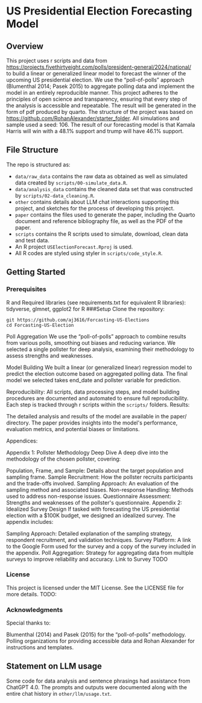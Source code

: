 # US Presidential Election Forecasting Model

## Overview

This project uses r scripts and data from https://projects.fivethirtyeight.com/polls/president-general/2024/national/ to build a linear or generalized linear model to forecast the winner of the upcoming US presidential election. We use the “poll-of-polls” approach (Blumenthal 2014; Pasek 2015) to aggregate polling data and implement the model in an entirely reproducible manner. This project adheres to the principles of open science and transparency, ensuring that every step of the analysis is accessible and repeatable. The result will be generated in the form of pdf produced by quarto. The structure of the project was based on <https://github.com/RohanAlexander/starter_folder>. All simulations and sample used a seed: 106.
The result of our forecasting model is that Kamala Harris will win with a 48.1% support and trump will have 46.1% support.

## File Structure

The repo is structured as:

-   `data/raw_data` contains the raw data as obtained as well as simulated data created by `scripts/00-simulate_data.R`.
-   `data/analysis_data` contains the cleaned data set that was constructed by `scripts/02-data_cleaning.R`.
-   `other` contains details about LLM chat interactions supporting this project, and sketches for the process of developing this project.
-   `paper` contains the files used to generate the paper, including the Quarto document and reference bibliography file, as well as the PDF of the paper.
-   `scripts` contains the R scripts used to simulate, download, clean data and test data.
-   An R project `USElectionForecast.Rproj` is used.
-   All R codes are styled using styler in `scripts/code_style.R`.

## Getting Started

### Prerequisites
R and Required libraries (see requirements.txt for equivalent R libraries):
tidyverse, glmnet, ggplot2 for R
###Setup
Clone the repository:
```
git https://github.com/aj3616/Forcasting-US-Elections
cd Forcasting-US-Election
```

Poll Aggregation
We use the “poll-of-polls” approach to combine results from various polls, smoothing out biases and reducing variance. We selected a single pollster for deep analysis, examining their methodology to assess strengths and weaknesses.

Model Building
We built a linear (or generalized linear) regression model to predict the election outcome based on aggregated polling data. The final model we selected takes end_date and pollster variable for prediction.


Reproducibility:
All scripts, data processing steps, and model building procedures are documented and automated to ensure full reproducibility.
Each step is tracked through r scripts within the `scripts/` folders.
Results:

The detailed analysis and results of the model are available in the paper/ directory. The paper provides insights into the model's performance, evaluation metrics, and potential biases or limitations.

Appendices:

Appendix 1: Pollster Methodology Deep Dive
A deep dive into the methodology of the chosen pollster, covering:

Population, Frame, and Sample: Details about the target population and sampling frame.
Sample Recruitment: How the pollster recruits participants and the trade-offs involved.
Sampling Approach: An evaluation of the sampling method and associated biases.
Non-response Handling: Methods used to address non-response issues.
Questionnaire Assessment: Strengths and weaknesses of the pollster's questionnaire.
Appendix 2: Idealized Survey Design
If tasked with forecasting the US presidential election with a $100K budget, we designed an idealized survey. The appendix includes:

Sampling Approach: Detailed explanation of the sampling strategy, respondent recruitment, and validation techniques.
Survey Platform: A link to the Google Form used for the survey and a copy of the survey included in the appendix.
Poll Aggregation: Strategy for aggregating data from multiple surveys to improve reliability and accuracy.
Link to Survey TODO

### License

This project is licensed under the MIT License. See the LICENSE file for more details. TODO:

### Acknowledgments

Special thanks to:

Blumenthal (2014) and Pasek (2015) for the “poll-of-polls” methodology.
Polling organizations for providing accessible data and Rohan Alexander for instructions and templates.


## Statement on LLM usage

Some code for data analysis and sentence phrasings had assistance from ChatGPT 4.0. The prompts and outputs were documented along with the entire chat history in `other/llm/usage.txt`.
